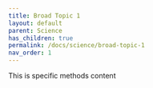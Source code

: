 ```yaml
---
title: Broad Topic 1
layout: default
parent: Science
has_children: true
permalink: /docs/science/broad-topic-1
nav_order: 1
---
```



This is specific methods content